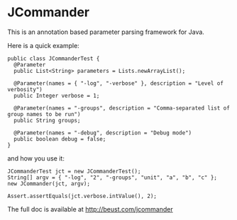 JCommander
==========

This is an annotation based parameter parsing framework for Java.

Here is a quick example:

    public class JCommanderTest {
      @Parameter
      public List<String> parameters = Lists.newArrayList();
  
      @Parameter(names = { "-log", "-verbose" }, description = "Level of verbosity")
      public Integer verbose = 1;
  
      @Parameter(names = "-groups", description = "Comma-separated list of group names to be run")
      public String groups;
  
      @Parameter(names = "-debug", description = "Debug mode")
      public boolean debug = false;
    }

and how you use it:

    JCommanderTest jct = new JCommanderTest();
    String[] argv = { "-log", "2", "-groups", "unit", "a", "b", "c" };
    new JCommander(jct, argv);

    Assert.assertEquals(jct.verbose.intValue(), 2);

The full doc is available at http://beust.com/jcommander
